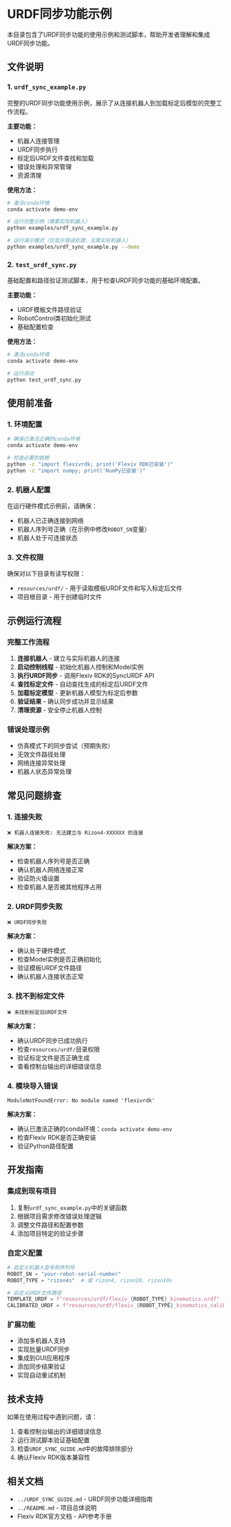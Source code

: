 # URDF同步功能示例

本目录包含了URDF同步功能的使用示例和测试脚本，帮助开发者理解和集成URDF同步功能。

## 文件说明

### 1. `urdf_sync_example.py`
完整的URDF同步功能使用示例，展示了从连接机器人到加载标定后模型的完整工作流程。

**主要功能：**
- 机器人连接管理
- URDF同步执行
- 标定后URDF文件查找和加载
- 错误处理和异常管理
- 资源清理

**使用方法：**
```bash
# 激活conda环境
conda activate demo-env

# 运行完整示例（需要实际机器人）
python examples/urdf_sync_example.py

# 运行演示模式（仅显示错误处理，无需实际机器人）
python examples/urdf_sync_example.py --demo
```

### 2. `test_urdf_sync.py`
基础配置和路径验证测试脚本，用于检查URDF同步功能的基础环境配置。

**主要功能：**
- URDF模板文件路径验证
- RobotControl类初始化测试
- 基础配置检查

**使用方法：**
```bash
# 激活conda环境
conda activate demo-env

# 运行测试
python test_urdf_sync.py
```

## 使用前准备

### 1. 环境配置
```bash
# 确保已激活正确的conda环境
conda activate demo-env

# 检查必要的依赖
python -c "import flexivrdk; print('Flexiv RDK已安装')"
python -c "import numpy; print('NumPy已安装')"
```

### 2. 机器人配置
在运行硬件模式示例前，请确保：
- 机器人已正确连接到网络
- 机器人序列号正确（在示例中修改`ROBOT_SN`变量）
- 机器人处于可连接状态

### 3. 文件权限
确保对以下目录有读写权限：
- `resources/urdf/` - 用于读取模板URDF文件和写入标定后文件
- 项目根目录 - 用于创建临时文件

## 示例运行流程

### 完整工作流程
1. **连接机器人** - 建立与实际机器人的连接
2. **启动控制线程** - 初始化机器人控制和Model实例
3. **执行URDF同步** - 调用Flexiv RDK的SyncURDF API
4. **查找标定文件** - 自动查找生成的标定后URDF文件
5. **加载标定模型** - 更新机器人模型为标定后参数
6. **验证结果** - 确认同步成功并显示结果
7. **清理资源** - 安全停止机器人控制

### 错误处理示例
- 仿真模式下的同步尝试（预期失败）
- 无效文件路径处理
- 网络连接异常处理
- 机器人状态异常处理

## 常见问题排查

### 1. 连接失败
```
❌ 机器人连接失败: 无法建立与 Rizon4-XXXXXX 的连接
```
**解决方案：**
- 检查机器人序列号是否正确
- 确认机器人网络连接正常
- 验证防火墙设置
- 检查机器人是否被其他程序占用

### 2. URDF同步失败
```
❌ URDF同步失败
```
**解决方案：**
- 确认处于硬件模式
- 检查Model实例是否正确初始化
- 验证模板URDF文件路径
- 确认机器人连接状态正常

### 3. 找不到标定文件
```
❌ 未找到标定后URDF文件
```
**解决方案：**
- 确认URDF同步已成功执行
- 检查`resources/urdf/`目录权限
- 验证标定文件是否正确生成
- 查看控制台输出的详细错误信息

### 4. 模块导入错误
```
ModuleNotFoundError: No module named 'flexivrdk'
```
**解决方案：**
- 确认已激活正确的conda环境：`conda activate demo-env`
- 检查Flexiv RDK是否正确安装
- 验证Python路径配置

## 开发指南

### 集成到现有项目
1. 复制`urdf_sync_example.py`中的关键函数
2. 根据项目需求修改错误处理逻辑
3. 调整文件路径和配置参数
4. 添加项目特定的验证步骤

### 自定义配置
```python
# 自定义机器人型号和序列号
ROBOT_SN = "your-robot-serial-number"
ROBOT_TYPE = "rizon4s"  # 或 rizon4, rizon10, rizon10s

# 自定义URDF文件路径
TEMPLATE_URDF = f"resources/urdf/flexiv_{ROBOT_TYPE}_kinematics.urdf"
CALIBRATED_URDF = f"resources/urdf/flexiv_{ROBOT_TYPE}_kinematics_calibrated.urdf"
```

### 扩展功能
- 添加多机器人支持
- 实现批量URDF同步
- 集成到GUI应用程序
- 添加同步结果验证
- 实现自动重试机制

## 技术支持

如果在使用过程中遇到问题，请：
1. 查看控制台输出的详细错误信息
2. 运行测试脚本验证基础配置
3. 检查`URDF_SYNC_GUIDE.md`中的故障排除部分
4. 确认Flexiv RDK版本兼容性

## 相关文档

- `../URDF_SYNC_GUIDE.md` - URDF同步功能详细指南
- `../README.md` - 项目总体说明
- Flexiv RDK官方文档 - API参考手册